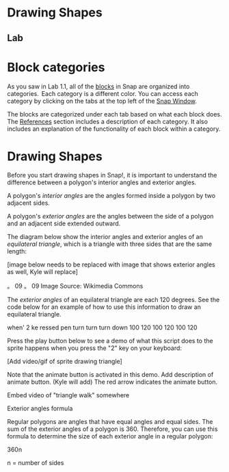# Drawing Shapes 

## Lab 

 

# Block categories 

As you saw in Lab 1.1, all of the [blocks](onenote:Glossary.one#Glossary&section-id={ba801250-2f51-4298-b46b-61766397c088}&page-id={2e1d37b1-066f-4d94-a96a-1f204a6a23d6}&end) in Snap are organized into categories.  Each category is a different color. You can access each category by clicking on the tabs at the top left of the [Snap Window](onenote:#Snap%20Window&section-id={bd944216-ae14-4da7-9e9c-e8ddfd7e5463}&page-id={e510ce73-fecb-46b8-96ba-617f262f66a8}&end).  

 


 

The blocks are categorized under each tab based on what each block does. The [References](onenote:References.one#Markdown&section-id={e721da9c-417a-4281-b632-29bbb442ae01}&page-id={ec5eb0f4-4e6f-d14d-9e7a-2a651877eeab}&end) section includes a description of each category. It also includes an explanation of the functionality of each block within a category.   

  

# Drawing Shapes 

Before you start drawing shapes in Snap!, it is important to understand the difference between a polygon's interior angles and exterior angles.  

 

A polygon's *interior angles* are the angles formed inside a polygon by two adjacent sides.  

 

A polygon's *exterior angles* are the angles between the side of a polygon and an adjacent side extended outward.  

 

The diagram below show the interior angles and exterior angles of an *equilateral triangle*, which is a triangle with three sides that are the same length: 

 

[image below needs to be replaced with image that shows exterior angles as well, Kyle will replace] 

。 09 
。 09 
Image Source: Wikimedia Commons 

 

The *exterior angles* of an equilateral triangle are each 120 degrees. See the code below for an example of how to use this information  to draw an equilateral triangle. 

 

when' 2 ke 
ressed 
pen 
turn 
turn 
turn 
down 
100 
120 
100 
120 
100 
120 
 

Press the play button below to see a demo of what this script does to the sprite happens when you press the "2" key on your keyboard:  

[Add video/gif of sprite drawing triangle] 

 


 

Note that the animate button is activated in this demo. Add description of animate button. (Kyle will add) The red arrow indicates the animate button. 

 

Embed video of "triangle walk" somewhere 

 

Exterior angles formula 

Regular polygons are angles that have equal angles and equal sides. The sum of the exterior angles of a polygon is 360.  Therefore, you can use this formula to determine the size of each exterior angle in a regular polygon: 

 

360n
 

 

n = number of sides 
